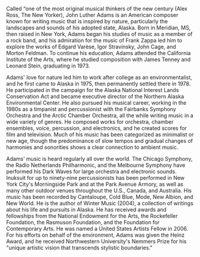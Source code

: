 Called “one of the most original musical thinkers of the new century (Alex Ross, The New Yorker), John Luther Adams is an American composer known for writing music that is inspired by nature, particularly the landscapes and sounds of his adopted state, Alaska. Born in Meridian, MS, then raised in New York, Adams began his studies of music as a member of a rock band, and his admiration for the music of Frank Zappa led him to explore the works of Edgard Varèse, Igor Stravinsky, John Cage, and Morton Feldman. To continue his education, Adams attended the California Institute of the Arts, where he studied composition with James Tenney and Leonard Stein, graduating in 1973.

Adams' love for nature led him to work after college as an environmentalist, and he first came to Alaska in 1975, then permanently settled there in 1978. He participated in the campaign for the Alaska National Interest Lands Conservation Act and became executive director of the Northern Alaska Environmental Center. He also pursued his musical career, working in the 1980s as a timpanist and percussionist with the Fairbanks Symphony Orchestra and the Arctic Chamber Orchestra, all the while writing music in a wide variety of genres. He composed works for orchestra, chamber ensembles, voice, percussion, and electronics, and he created scores for film and television. Much of his music has been categorized as minimalist or new age, though the predominance of slow tempos and gradual changes of harmonies and sonorities shows a clear connection to ambient music.

Adams’ music is heard regularly all over the world. The Chicago Symphony, the Radio Netherlands Philharmonic, and the Melbourne Symphony have performed his Dark Waves for large orchestra and electronic sounds. Inuksuit for up to ninety-nine percussionists has been performed in New York City's Morningside Park and at the Park Avenue Armory, as well as many other outdoor venues throughout the U.S., Canada, and Australia. His music has been recorded by Cantaloupe, Cold Blue, Mode, New Albion, and New World. He is the author of Winter Music (2004), a collection of writings about his life and pursuits in Alaska. He has received awards and fellowships from the National Endowment for the Arts, the Rockefeller Foundation, the Rasmuson Foundation, and the Foundation for Contemporary Arts. He was named a United States Artists Fellow in 2006. For his efforts on behalf of the environment, Adams was given the Heinz Award, and he received Northwestern University's Nemmers Prize for his "unique artistic vision that transcends stylistic boundaries."

